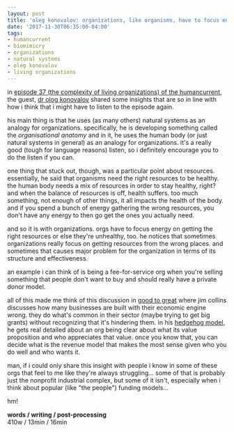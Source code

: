 ```yaml
---
layout: post
title: 'oleg konovalov: organizations, like organisms, have to focus energy on getting the right resources (not just any resources)'
date: '2017-11-30T06:35:00-04:00'
tags:
- humancurrent
- biomimicry
- organizations
- natural systems
- oleg konovalov
- living organizations
--- 
```


in [episode 37 (the complexity of living organizations) of the humancurrent](https://soundcloud.com/humancurrent/037-the-complexity-of-living), the guest, [dr olog konovalov](https://twitter.com/olkonol_oa?lang=en) shared some insights that are so in line with how i think that i might have to listen to the episode again. 

his main thing is that he uses (as many others) natural systems as an analogy for organizations. specifically, he is developing something called the _organisational anatomy_ and in it, he uses the human body (or just natural systems in general) as an analogy for organizations. it's a really good (tough for language reasons) listen, so i definitely encourage you to do the listen if you can. 

one thing that stuck out, though, was a particular point about resources. essentially, he said that organisms need the right resources to be healthy. the human body needs a mix of resources in order to stay healthy, right? and when the balance of resources is off, health suffers. too much something, not enough of other things, it all impacts the health of the body. and if you spend a bunch of energy gathering the wrong resources, you don't have any energy to then go get the ones you actually need.

and so it is with organizations. orgs have to focus energy on getting the right resources or else they're unhealthy, too. he notices that sometimes organizations really focus on getting resources from the wrong places. and sometimes that causes major problem for the organization in terms of its structure and effectiveness.

an example i can think of is being a fee-for-service org when you're selling something that people don't want to buy and should really have a private donor model.

all of this made me think of this discussion in [good to great](https://www.goodreads.com/book/show/76865.Good_to_Great) where jim collins discusses how many businesses are built with their economic engine wrong. they do what's common in their sector (maybe trying to get big grants) without recognizing that it's hindering them. in his [hedgehog model](http://strategicdiscipline.positioningsystems.com/bid/98239/The-Hedgehog-Concept), he gets real detailed about an org being clear about what its value proposition and who appreciates that value. once you know that, you can decide what is the revenue model that makes the most sense given who you do well and who wants it. 

man, if i could only share this insight with people i know in some of these orgs that feel to me like they're always struggling... some of that is probably just the nonprofit industrial complex, but some of it isn't, especially when i think about popular (like "the people") funding models...

hm!

<!-- hyperlink bank -->


<!-- &#042; = asterisk -->
<!-- &#039; = single quote '-->

**words / writing / post-processing**  
410w / 13min / 16min